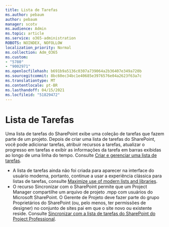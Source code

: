 ```yaml
---
title: Lista de Tarefas
ms.author: pebaum
author: pebaum
manager: scotv
ms.audience: Admin
ms.topic: article
ms.service: o365-administration
ROBOTS: NOINDEX, NOFOLLOW
localization_priority: Normal
ms.collection: Adm_O365
ms.custom:
- "5780"
- "9002971"
ms.openlocfilehash: b691b9a5136c0307a739064a2b36407e349a720b
ms.sourcegitcommit: 8bc60ec34bc1e40685e3976576e04a2623f63a7c
ms.translationtype: MT
ms.contentlocale: pt-BR
ms.lasthandoff: 04/15/2021
ms.locfileid: "51829472"
---
```

# <a name="task-list"></a>Lista de Tarefas

Uma lista de tarefas do SharePoint exibe uma coleção de tarefas que fazem parte de um projeto. Depois de criar uma lista de tarefas do SharePoint, você pode adicionar tarefas, atribuir recursos a tarefas, atualizar o progresso em tarefas e exibir as informações da tarefa em barras exibidas ao longo de uma linha do tempo. Consulte [Criar e gerenciar uma lista de tarefas](https://support.microsoft.com/office/466ad207-46fd-4c77-9af1-41bc23cec21a).  

-   A lista de tarefas ainda não foi criada para aparecer na interface do usuário moderna, portanto, continue a usar a experiência clássica para listas de tarefas, consulte [Maximize use of modern lists and libraries](https://docs.microsoft.com/sharepoint/dev/transform/modernize-userinterface-lists-and-libraries).
-   O recurso Sincronizar com o SharePoint permite que um Project Manager compartilhe um arquivo de projeto .mpp com usuários do Microsoft SharePoint. O Gerente de Projeto deve fazer parte do grupo Proprietários do SharePoint (ou, pelo menos, ter permissões de designer) no conjunto de sites pai em que o site novo ou existente reside. Consulte [Sincronizar com a lista de tarefas do SharePoint do Project Professional](https://docs.microsoft.com/office/troubleshoot/project/sync-with-tasks-from-project).